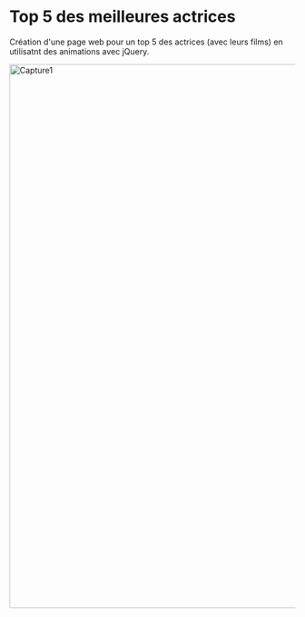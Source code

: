 # Top 5 des meilleures actrices
Création d'une page web pour un top 5 des actrices (avec leurs films) en utilisatnt des animations avec jQuery.

<img width="959" alt="Capture1" src="https://user-images.githubusercontent.com/37422000/88064271-58cd2500-cb6b-11ea-92f5-c352f365e652.PNG">
